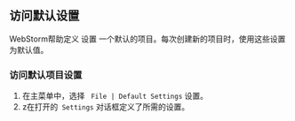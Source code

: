 ## 访问默认设置
WebStorm帮助定义 设置 一个默认的项目。每次创建新的项目时，使用这些设置为默认值。

### 访问默认项目设置

1. 在主菜单中，选择  ` File | Default Settings`  设置。
2. z在打开的` Settings` 对话框定义了所需的设置。